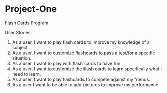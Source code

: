 # Project-One
Flash Cards Program

User Stories:

1. As a user, I want to play flash cards to improve my knowledge of a subject.
2. As a user, I want to customize flashcards to pass a test/for a specific situation.
3. As a user, I want to play with flash cards to have fun.
4. As a user, I want to customize the flash cards to learn specifically what I need to learn.
5. As a user, I want to play flashcards to compete against my friends.
6. As a user I want to be able to add pictures to improve my performance.
